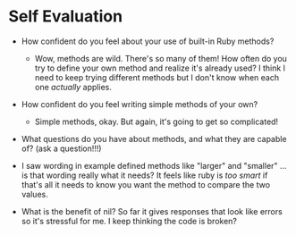 # Self Evaluation

- How confident do you feel about your use of built-in Ruby methods?
  - Wow, methods are wild. There's so many of them! How often do you try to define your own method and realize it's already used? I think I need to keep trying different methods but I don't know when each one _actually_ applies.


- How confident do you feel writing simple methods of your own?
  - Simple methods, okay. But again, it's going to get so complicated!


- What questions do you have about methods, and what they are capable of? (ask a question!!!)
 - I saw wording in example defined methods like "larger" and "smaller" ... is that wording really what it needs? It feels like ruby is _too smart_ if that's all it needs to know you want the method to compare the two values.
 - What is the benefit of nil? So far it gives responses that look like errors so it's stressful for me. I keep thinking the code is broken?

